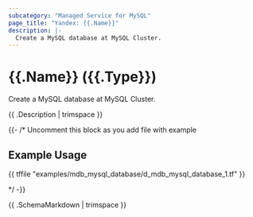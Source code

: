 ```yaml
---
subcategory: "Managed Service for MySQL"
page_title: "Yandex: {{.Name}}"
description: |-
  Create a MySQL database at MySQL Cluster.
---
```


# {{.Name}} ({{.Type}})

Create a MySQL database at MySQL Cluster.

{{ .Description | trimspace }}

{{- /* Uncomment this block as you add file with example

## Example Usage

{{ tffile "examples/mdb_mysql_database/d_mdb_mysql_database_1.tf" }}

*/ -}}

{{ .SchemaMarkdown | trimspace }}
